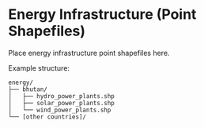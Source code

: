# Energy Infrastructure (Point Shapefiles)
Place energy infrastructure point shapefiles here.

Example structure:
```
energy/
├── bhutan/
│   ├── hydro_power_plants.shp
│   ├── solar_power_plants.shp
│   └── wind_power_plants.shp
└── [other countries]/
```